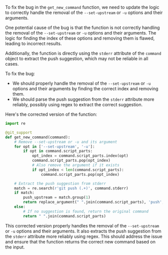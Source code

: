 To fix the bug in the `get_new_command` function, we need to update the logic to correctly handle the removal of the `--set-upstream` or `-u` options and their arguments. 

One potential cause of the bug is that the function is not correctly handling the removal of the `--set-upstream` or `-u` options and their arguments. The logic for finding the index of these options and removing them is flawed, leading to incorrect results.

Additionally, the function is directly using the `stderr` attribute of the `command` object to extract the push suggestion, which may not be reliable in all cases.

To fix the bug:
- We should properly handle the removal of the `--set-upstream` or `-u` options and their arguments by finding the correct index and removing them.
- We should parse the push suggestion from the `stderr` attribute more reliably, possibly using regex to extract the correct suggestion.

Here's the corrected version of the function:

```python
import re

@git_support
def get_new_command(command):
    # Remove --set-upstream or -u and its argument
    for opt in ['--set-upstream', '-u']:
        if opt in command.script_parts:
            opt_index = command.script_parts.index(opt)
            command.script_parts.pop(opt_index)
            # Also remove the argument if it exists
            if opt_index < len(command.script_parts):
                command.script_parts.pop(opt_index)

    # Extract the push suggestion from stderr
    match = re.search(r'git push (.+)', command.stderr)
    if match:
        push_upstream = match.group(1)
        return replace_argument(" ".join(command.script_parts), 'push', push_upstream)
    else:
        # If no suggestion is found, return the original command
        return " ".join(command.script_parts)
```

This corrected version properly handles the removal of the `--set-upstream` or `-u` options and their arguments. It also extracts the push suggestion from the `stderr` attribute more reliably using regex. This should address the issue and ensure that the function returns the correct new command based on the input.